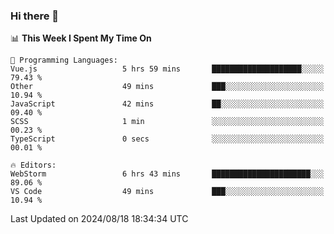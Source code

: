 ### Hi there 👋

<!--
**asdf12303116/asdf12303116** is a ✨ _special_ ✨ repository because its `README.md` (this file) appears on your GitHub profile.

Here are some ideas to get you started:

- 🔭 I’m currently working on ...
- 🌱 I’m currently learning ...
- 👯 I’m looking to collaborate on ...
- 🤔 I’m looking for help with ...
- 💬 Ask me about ...
- 📫 How to reach me: ...
- 😄 Pronouns: ...
- ⚡ Fun fact: ...
-->

<!--START_SECTION:waka-->
📊 **This Week I Spent My Time On** 

```text
💬 Programming Languages: 
Vue.js                   5 hrs 59 mins       ████████████████████░░░░░   79.43 % 
Other                    49 mins             ███░░░░░░░░░░░░░░░░░░░░░░   10.94 % 
JavaScript               42 mins             ██░░░░░░░░░░░░░░░░░░░░░░░   09.40 % 
SCSS                     1 min               ░░░░░░░░░░░░░░░░░░░░░░░░░   00.23 % 
TypeScript               0 secs              ░░░░░░░░░░░░░░░░░░░░░░░░░   00.01 % 

🔥 Editors: 
WebStorm                 6 hrs 43 mins       ██████████████████████░░░   89.06 % 
VS Code                  49 mins             ███░░░░░░░░░░░░░░░░░░░░░░   10.94 % 
```


 Last Updated on 2024/08/18 18:34:34 UTC
<!--END_SECTION:waka-->
